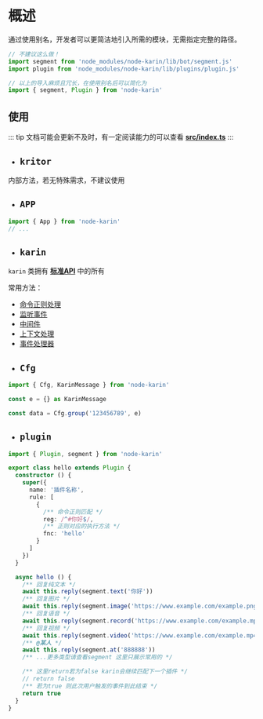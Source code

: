 # 概述

通过使用别名，开发者可以更简洁地引入所需的模块，无需指定完整的路径。

```js twoslash
// 不建议这么做！
import segment from 'node_modules/node-karin/lib/bot/segment.js'
import plugin from 'node_modules/node-karin/lib/plugins/plugin.js'

// 以上的导入麻烦且冗长，在使用别名后可以简化为
import { segment, Plugin } from 'node-karin'
```

## 使用

::: tip
文档可能会更新不及时，有一定阅读能力的可以查看 [**src/index.ts**](https://github.com/KarinJS/Karin/blob/dev/src/index.ts)
:::

- ## `kritor`

内部方法，若无特殊需求，不建议使用

- ## `APP`

```js twoslash
import { App } from 'node-karin'
// ...
```

- ## `karin`
`karin` 类拥有 [**标准API**](../../api/standard.md) 中的所有

常用方法：
* [命令正则处理](./command.md)
* [监听事件](./accept.md)
* [中间件](./use.md)
* [上下文处理](./ctx.md)
* [事件处理器](./handler.md)

- ## `Cfg`
```ts twoslash
import { Cfg, KarinMessage } from 'node-karin'

const e = {} as KarinMessage

const data = Cfg.group('123456789', e)
 ```

- ## `plugin`

```ts twoslash
import { Plugin, segment } from 'node-karin'

export class hello extends Plugin {
  constructor () {
    super({
      name: '插件名称',
      rule: [
        {
          /** 命令正则匹配 */
          reg: /^#你好$/,
          /** 正则对应的执行方法 */
          fnc: 'hello'
        }
      ]
    })
  }

  async hello () {
    /** 回复纯文本 */
    await this.reply(segment.text('你好'))
    /** 回复图片 */
    await this.reply(segment.image('https://www.example.com/example.png'))
    /** 回复语音 */
    await this.reply(segment.record('https://www.example.com/example.mp3'))
    /** 回复视频 */
    await this.reply(segment.video('https://www.example.com/example.mp4'))
    /** @某人 */
    await this.reply(segment.at('888888'))
    /** ...更多类型请查看segment 这里只展示常用的 */

    /** 这里return若为false karin会继续匹配下一个插件 */
    // return false
    /** 若为true 则此次用户触发的事件到此结束 */
    return true
  }
}
```
